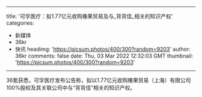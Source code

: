
---
title: '可孚医疗：拟1.77亿元收购橡果贸易及与_背背佳_相关的知识产权'
categories: 
 - 新媒体
 - 36kr
 - 快讯
headimg: 'https://picsum.photos/400/300?random=9203'
author: 36kr
comments: false
date: Thu, 03 Mar 2022 12:32:03 GMT
thumbnail: 'https://picsum.photos/400/300?random=9203'
---

<div>   
36氪获悉，可孚医疗发布公告称，拟以1.77亿元收购橡果贸易（上海）有限公司100%股权及其关联公司中与“背背佳”相关的知识产权。  
</div>
            
